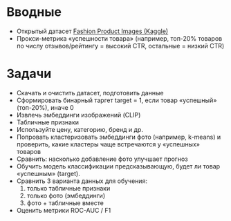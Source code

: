# Вводные
- Открытый датасет [Fashion Product Images (Kaggle)](https://www.kaggle.com/datasets/paramaggarwal/fashion-product-images-dataset)
- Прокси-метрика «успешности товара» (например, топ-20% товаров по числу отзывов/рейтингу = высокий CTR, остальные = низкий CTR)

# Задачи
- Скачать и очистить датасет, подготовить данные
- Сформировать бинарный таргет target = 1, если товар «успешный» (топ-20%), иначе 0
- Извлечь эмбеддинги изображений (CLIP)
- Табличные признаки
- Используйте цену, категорию, бренд и др.
- Попровать кластеризовать эмбеддинги фото (например, k-means) и проверить, какие кластеры чаще встречаются у «успешных» товаров
- Сравнить: насколько добавление фото улучшает прогноз
- Обучить модель классификации предсказывающую, будет ли товар «успешным» (target).
- Сравнить 3 варианта данных для обучения:
    1. только табличные признаки
    2. только фото (эмбеддинги)
    3. фото + табличные вместе
- Оценить метрики ROC-AUC / F1
